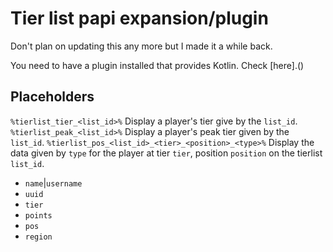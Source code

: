 # Tier list papi expansion/plugin

Don't plan on updating this any more but I made it a while back.

You need to have a plugin installed that provides Kotlin. Check [here].()

## Placeholders

`%tierlist_tier_<list_id>%` Display a player's tier give by the `list_id`.
`%tierlist_peak_<list_id>%` Display a player's peak tier given by the `list_id`.
`%tierlist_pos_<list_id>_<tier>_<position>_<type>%` Display the data given by `type` for the player at tier `tier`, position `position` on the tierlist `list_id`.
- `name`|`username`
- `uuid`
- `tier`
- `points`
- `pos`
- `region`
